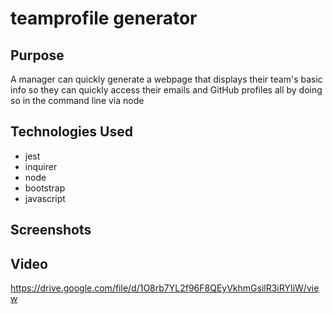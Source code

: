 # teamprofile generator

## Purpose
A manager can quickly generate a webpage that displays their team's basic info so they can quickly access their emails and GitHub profiles all by doing so in the command line via node 

## Technologies Used
* jest 
* inquirer
* node
* bootstrap
* javascript

## Screenshots

## Video
https://drive.google.com/file/d/1O8rb7YL2f96F8QEyVkhmGsilR3iRYIiW/view